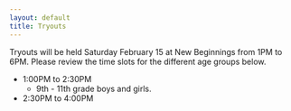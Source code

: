 ```yaml
---
layout: default
title: Tryouts
---
```

Tryouts will be held Saturday February 15 at New Beginnings from 1PM to 6PM.
Please review the time slots for the different age groups below.

* 1:00PM to 2:30PM
    * 9th - 11th grade boys and girls.
* 2:30PM to 4:00PM
